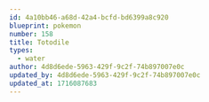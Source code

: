 ```yaml
---
id: 4a10bb46-a68d-42a4-bcfd-bd6399a8c920
blueprint: pokemon
number: 158
title: Totodile
types:
  - water
author: 4d8d6ede-5963-429f-9c2f-74b897007e0c
updated_by: 4d8d6ede-5963-429f-9c2f-74b897007e0c
updated_at: 1716087683
---
```

